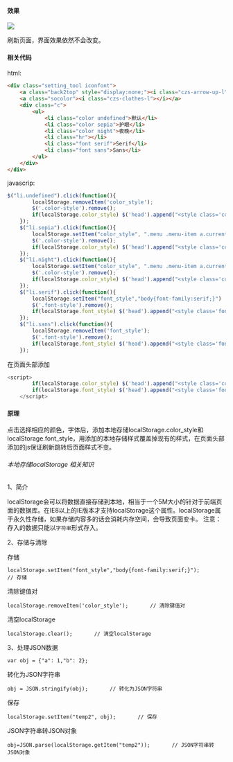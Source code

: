 #### 效果

![](https://zhoujie1994.cn/my/webprogram/img/002-1.gif)

刷新页面，界面效果依然不会改变。

#### 相关代码

html:
```html
<div class="setting_tool iconfont">
    <a class="back2top" style="display:none;"><i class="czs-arrow-up-l"></i></a>
    <a class="socolor"><i class="czs-clothes-l"></i></a>
    <div class="c">
        <ul>
            <li class="color undefined">默认</li>
            <li class="color sepia">护眼</li>
            <li class="color night">夜晚</li>
            <li class="hr"></li>
            <li class="font serif">Serif</li>
            <li class="font sans">Sans</li>
        </ul>
    </div>
</div>
```

javascrip:

```js
$("li.undefined").click(function(){
        localStorage.removeItem('color_style');
        $('.color-style').remove();
        if(localStorage.color_style) $('head').append("<style class='color-style'>" + localStorage.color_style + "</style>");
    });
    $("li.sepia").click(function(){
        localStorage.setItem("color_style", ".menu .menu-item a.current-menu-item {color:#704214;}.article-title h2:hover{color:#361e07}【写你需要的改之后的样式】")
        $('.color-style').remove();
        if(localStorage.color_style) $('head').append("<style class='color-style'>" + localStorage.color_style + "</style>");
    });
    $("li.night").click(function(){
        localStorage.setItem("color_style", ".menu .menu-item a.current-menu-item {color:#bdcadb;}.article-title h2:hover{color:white}【写你需要的改之后的样式】")
        $('.color-style').remove();
        if(localStorage.color_style) $('head').append("<style class='color-style'>" + localStorage.color_style + "</style>");
    });
    $("li.serif").click(function(){
        localStorage.setItem("font_style","body{font-family:serif;}")
        $('.font-style').remove();
        if(localStorage.font_style) $('head').append("<style class='font-style'>" + localStorage.font_style + "</style>");
    });
    $("li.sans").click(function(){
        localStorage.removeItem('font_style');
        $('.font-style').remove();
        if(localStorage.font_style) $('head').append("<style class='font-style'>" + localStorage.font_style + "</style>");
    });
```

在页面头部添加

```js
<script> 
        if(localStorage.color_style) $('head').append("<style class='color-style'>" + localStorage.color_style + "</style>");
        if(localStorage.font_style) $('head').append("<style class='font-style'>" + localStorage.font_style + "</style>"); 
    </script>
```

#### 原理

点击选择相应的颜色，字体后，添加本地存储localStorage.color_style和localStorage.font_style，用添加的本地存储样式覆盖掉现有的样式，在页面头部添加的js保证刷新跳转后页面样式不变。

###### 本地存储localStorage 相关知识

1、简介

localStorage会可以将数据直接存储到本地，相当于一个5M大小的针对于前端页面的数据库。在IE8以上的IE版本才支持localStorage这个属性。localStorage属于永久性存储，如果存储内容多的话会消耗内存空间，会导致页面变卡。
注意：存入的数据只能以`字符串`形式存入。

2、存储与清除

存储
```
localStorage.setItem("font_style","body{font-family:serif;}");       // 存储
```

清除键值对
```
localStorage.removeItem('color_style');       // 清除键值对                 
```

清空localStorage
```
localStorage.clear();       // 清空localStorage
```

3、处理JSON数据

```
var obj = {"a": 1,"b": 2};
```

转化为JSON字符串
```
obj = JSON.stringify(obj);       // 转化为JSON字符串
``` 

保存
```
localStorage.setItem("temp2", obj);       // 保存
```

JSON字符串转JSON对象
```
obj=JSON.parse(localStorage.getItem("temp2"));       // JSON字符串转JSON对象
```



